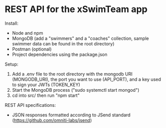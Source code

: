 # REST API for the xSwimTeam app


Install:
- Node and npm
- MongoDB (add a "swimmers" and a "coaches" collection, sample swimmer data can be found in the root directory)
- Postman (optional)
- Project dependencies using the package.json


Setup:
1. Add a .env file to the root directory with the mongodb URI (MONGODB_URI), the port you want to use (API_PORT), and a key used to sign your JWTs (TOKEN_KEY) 
2. Start the MongoDB process ("sudo systemctl start mongod")
3. cd into src/ then run "npm start"


REST API specifications:
- JSON responses formatted according to JSend standard (https://github.com/omniti-labs/jsend) 
